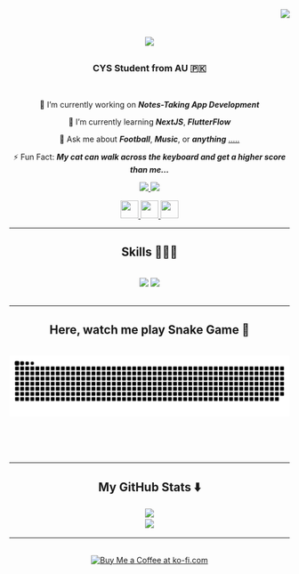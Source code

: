 <img align="right" src="https://visitor-badge.laobi.icu/badge?page_id=salesp07.salesp07" />

<h1 align="center">
    <img src="https://readme-typing-svg.herokuapp.com/?font=Righteous&size=35&center=true&vCenter=true&width=500&height=70&duration=1200&pause=1500&color=880000&center=true&vCenter=true&random=false&lines=Hi+There!!;+Arcus+Here!!+%F0%9F%91%8B%F0%9F%8F%BD;" />
</h1>

<h3 align="center">
  CYS Student from <a href="https://au.edu.pk" style="text-decoration: none; color: inherit; font-weight: bold;">AU</a> 🇵🇰
</h3>



<br/>

<div align="center">
 
 🔭 I’m currently working on _**Notes-Taking App Development**_
 
 🌱 I’m currently learning _**NextJS**_, _**FlutterFlow**_

💬 Ask me about _**Football**_, _**Music**_, or _**anything**_ [.....](https://github.com/DenialArcus/DenialArcus/issues)

⚡ Fun Fact: _**My cat can walk across the keyboard and get a higher score than me...**_

 </div>
 
<div align="center"> 
  <a href="mailto:moharisofficial@gmail.com">
    <img src="https://img.shields.io/badge/Gmail-333333?style=for-the-badge&logo=gmail&logoColor=red" />
  </a>
  <a href="https://thecyberthesis.com" target="_blank">
     <img src="https://img.shields.io/badge/Portfolio-FF5722?style=for-the-badge&logo=sqlite&logoColor=white" target="_blank" /> <!-- sqlite, safari, google-chrome are other good icon options -->
  </a>
</div>

 <p align="center"> <a href="https://www.github.com/DenialArcus" target="_blank" rel="noreferrer"> <picture> <source media="(prefers-color-scheme: dark)" srcset="https://raw.githubusercontent.com/danielcranney/readme-generator/main/public/icons/socials/github-dark.svg" /> <source media="(prefers-color-scheme: light)" srcset="https://raw.githubusercontent.com/danielcranney/readme-generator/main/public/icons/socials/github.svg" /> <img src="https://raw.githubusercontent.com/danielcranney/readme-generator/main/public/icons/socials/github.svg" width="32" height="32" /> </picture> </a> <a href="http://www.instagram.com/arcusten" target="_blank" rel="noreferrer"> <picture> <source media="(prefers-color-scheme: none)" srcset="undefined" /> <source media="(prefers-color-scheme: light)" srcset="https://raw.githubusercontent.com/danielcranney/readme-generator/main/public/icons/socials/instagram.svg" /> <img src="https://raw.githubusercontent.com/danielcranney/readme-generator/main/public/icons/socials/instagram.svg" width="32" height="32" /> </picture> </a> <a href="https://www.linkedin.com/in/muhammad-haris-815aa326a/" target="_blank" rel="noreferrer"> <picture> <source media="(prefers-color-scheme: dark)" srcset="https://raw.githubusercontent.com/danielcranney/readme-generator/main/public/icons/socials/linkedin-dark.svg" /> <source media="(prefers-color-scheme: light)" srcset="https://raw.githubusercontent.com/danielcranney/readme-generator/main/public/icons/socials/linkedin.svg" /> <img src="https://raw.githubusercontent.com/danielcranney/readme-generator/main/public/icons/socials/linkedin.svg" width="32" height="32" /> </picture> </a>
</p>

 <hr/>
 
<h2 align="center">Skills 👨🏻‍🔬</h2>
<br/>
<div align="center">
    <img src="https://skillicons.dev/icons?i=git,github,c,python,java,html,css,vscode,neovim,linux" />
    <img src="https://skillicons.dev/icons?i=react,tailwind,firebase,javascript,nodejs,nextjs" /><br> <!-- figma,mongodb,flask,,mysqltypescript,express,mongodb,r, -->
</div>

<br/>
<hr/>

<div align="center">
  <h2> Here, watch me play Snake Game 🐍</h2>
  <br>
  <img alt="snake eating my contributions" src="https://raw.githubusercontent.com/salesp07/salesp07/output/github-contribution-grid-snake.svg" />
  
  <br/><br/><br/>
</div>

<hr/>

<h2 align="center">My GitHub Stats ⬇️</h2>

<!-- GitHub Stats  & Top Lang -->
<p align = "center">
  <img src = "https://github-readme-stats.vercel.app/api?username=DenialArcus&show_icons=true&theme=highcontrast&title_color=f10000&icon_color=f040983">
  <br>
  <img src = "https://github-readme-stats.vercel.app/api/top-langs/?username=DenialArcus&theme=highcontrast&title_color=f10000&icon_color=f040983">
</p>


<hr/>

<br/>

<div align="center">
<a href='https://ko-fi.com/VdsdsdcdescX' target='_blank'><img height='40' style='border:0px;height:40px;' src='https://storage.ko-fi.com/cdn/kofi1.png?v=3' border='0' alt='Buy Me a Coffee at ko-fi.com' /></a>
</div>

<br/>
